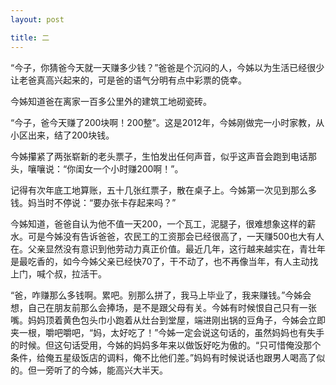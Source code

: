 ```yaml
---
layout: post

title: 二
---
```


“今子，你猜爸今天就一天赚多少钱？”爸爸是个沉闷的人，今姊以为生活已经很少让老爸真高兴起来的，可是爸的语气分明有点中彩票的侥幸。

今姊知道爸在离家一百多公里外的建筑工地砌瓷砖。

“今子，爸今天赚了200块啊！200整”。这是2012年，今姊刚做完一小时家教，从小区出来，结了200块钱。

今姊攥紧了两张崭新的老头票子，生怕发出任何声音，似乎这声音会跑到电话那头，嚷嚷说：“你闺女一个小时赚200啊！”。

记得有次年底工地算账，五十几张红票子，散在桌子上。今姊第一次见到那么多钱。妈当时不停说：“要办张卡存起来吗？”

今姊知道，爸爸自认为他不值一天200，一个瓦工，泥腿子，很难想象这样的薪水。可是今姊没有告诉爸爸，农民工的工资那会已经很高了，一天赚500也大有人在。父亲显然没有意识到他劳动力真正价值。最近几年，这行越来越实在，青壮年是最吃香的，如今今姊父亲已经快70了，干不动了，也不再像当年，有人主动找上门，喊个叔，拉活干。

“爸，咋赚那么多钱啊。累吧。别那么拼了，我马上毕业了，我来赚钱。”今姊会想，自己在朋友前那么会捧场，是不是跟父母有关。今姊有时候恨自己只有一张嘴。妈妈顶着黄色包头巾小跑着从灶台到堂屋，端进刚出锅的豆角子，今姊会立即夹一根，嚼吧嚼吧，“妈，太好吃了！”今姊一定会说这句话的，虽然妈妈也有失手的时候。但这句话受用，今姊的妈妈多年来以做饭好吃为傲的。“只可惜俺没那个条件，给俺五星级饭店的调料，俺不比他们差。”妈妈有时候说话也跟男人喝高了似的。但一旁听了的今姊，能高兴大半天。












